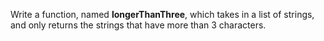 Write a function, named **longerThanThree**, which takes in a list of strings, and only returns the strings that have more than 3 characters. 



